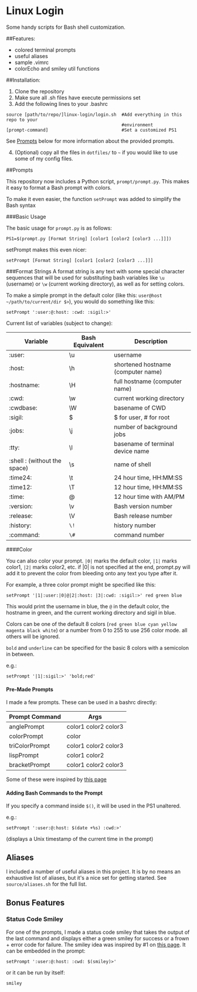 # Linux Login
Some handy scripts for Bash shell customization.

##Features:
- colored terminal prompts
- useful aliases 
- sample .vimrc
- colorEcho and smiley util functions

##Installation:
1. Clone the repository
2. Make sure all .sh files have execute permissions set
3. Add the following lines to your .bashrc
  ```	
  source [path/to/repo/]linux-login/login.sh  #Add everything in this repo to your 
                                              #environment
  [prompt-command]                            #Set a customized PS1
  ```
  See [Prompts](#prompts) below for more information about the provided prompts.

4. (Optional) copy all the files in `dotfiles/` to `~` if you would like to use some of my config files.

##Prompts

This repository now includes a Python script, `prompt/prompt.py`. This makes it easy to format a Bash prompt with colors.

To make it even easier, the function `setPrompt` was added to simplify the Bash syntax

###Basic Usage

The basic usage for `prompt.py` is as follows:

```
PS1=$(prompt.py [Format String] [color1 [color2 [color3 ...]]])
```

setPrompt makes this even nicer:

```
setPrompt [Format String] [color1 [color2 [color3 ...]]]
```

###Format Strings
A format string is any text with some special character sequences that will be used for substituting bash variables like `\u` (username) or `\w` (current working directory), as well as for setting colors.

To make a simple prompt in the default color (like this: `user@host ~/path/to/current/dir $>`), you would do something like this:

```
setPrompt ':user:@:host: :cwd: :sigil:>'
```

Current list of variables (subject to change):

Variable | Bash Equivalent | Description
---------|-----------------|------------
:user:     | \u  | username
:host:     | \h  | shortened hostname (computer name)
:hostname: | \H  | full hostname (computer name)
:cwd:      | \w  | current working directory
:cwdbase:  | \W  | basename of CWD
:sigil:    | \$  | $ for user, # for root
:jobs:     | \j  | number of background jobs
:tty:      | \l  | basename of terminal device name
:shell : (without the space)    | \s  | name of shell
:time24:   | \t  | 24 hour time, HH:MM:SS
:time12:   | \T  | 12 hour time, HH:MM:SS
:time:     | \@  | 12 hour time with AM/PM
:version:  | \v  | Bash version number
:release:  | \V  | Bash release number
:history:  | `\!`  | history number
:command:  | `\#` | command number

####Color

You can also color your prompt. `|0|` marks the default color, `|1|` marks color1, `|2|` marks color2, etc. if |0| is not specified at the end, prompt.py will add it to prevent the color from bleeding onto any text you type after it.

For example, a three color prompt might be specified like this:

```
setPrompt '|1|:user:|0|@|2|:host: |3|:cwd: :sigil:>' red green blue
```

This would print the username in blue, the `@` in the default color, the hostname in green, and the current working directory and sigil in blue. 

Colors can be one of the default 8 colors (`red green blue cyan yellow magenta black white`) or a number from 0 to 255 to
use 256 color mode. all others will be ignored.

`bold` and `underline` can be specified for the basic 8 colors with a semicolon in between. 

e.g.:

```
setPrompt '|1|:sigil:>' 'bold;red'
```

#### Pre-Made Prompts

I made a few prompts. These can be used in a bashrc directly:

|Prompt Command|Args|
|--------------|----|
|anglePrompt|color1 color2 color3
|colorPrompt|color
|triColorPrompt|color1 color2 color3
|lispPrompt|color1 color2
|bracketPrompt|color1 color2 color3

Some of these were inspired by [this page](https://www.maketecheasier.com/8-useful-and-interesting-bash-prompts/)

#### Adding Bash Commands to the Prompt

If you specify a command inside `$()`, it will be used in the PS1 unaltered.

e.g.:

```
setPrompt ':user:@:host: $(date +%s) :cwd:>'
```

(displays a Unix timestamp of the current time in the prompt)

## Aliases

I included a number of useful aliases in this project. It is by no means an exhaustive list of aliases, but it's a nice set for getting started. See `source/aliases.sh` for the full list.

## Bonus Features

### Status Code Smiley

For one of the prompts, I made a status code smiley that takes the output of the last command and displays either a green smiley for success or a frown + error code for failure. The smiley idea was inspired by #1 on [this page](https://www.maketecheasier.com/8-useful-and-interesting-bash-prompts/). It can be embedded in the prompt:

```
setPrompt ':user:@:host: :cwd: $(smiley)>'
```

or it can be run by itself:

`smiley`
